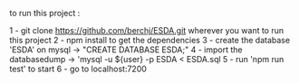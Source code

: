 to run this project : 

1 -  git clone https://github.com/berchj/ESDA.git wherever you want to run this project
2 -  npm install to get the dependencies
3 -  create the database 'ESDA' on mysql -> "CREATE DATABASE ESDA;"
4 -  import the databasedump -> 'mysql -u ${user} -p ESDA < ESDA.sql 
5 -  run 'npm run test' to start 
6 -  go to localhost:7200